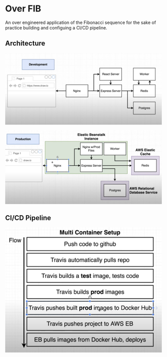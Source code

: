 # Over FIB

An over engineered application of the Fibonacci sequence for the sake of practice building and configuing a CI/CD pipeline.

## Architecture

![Alt text](imgs/arch-dev.png)

![Alt text](imgs/arch-prod.png)

## CI/CD Pipeline

![Alt text](imgs/cicd.png)
